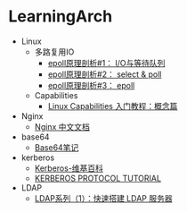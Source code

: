 # LearningArch

- Linux
  - 多路复用IO
    - [epoll原理剖析#1： I/O与等待队列](https://medium.com/@heshaobo2012/epoll%E5%8E%9F%E7%90%86%E5%89%96%E6%9E%90-1-i-o-d062d47fb07a)
    - [epoll原理剖析#2： select & poll](https://medium.com/@heshaobo2012/epoll%E5%8E%9F%E7%90%86%E5%89%96%E6%9E%90-3-select-poll-8d23b0a12906)
    - [epoll原理剖析#3： epoll](https://medium.com/@heshaobo2012/epoll%E5%8E%9F%E7%90%86%E5%89%96%E6%9E%90-3-epoll-bf9cdcf5e50)
  - Capabilities
    - [Linux Capabilities 入门教程：概念篇](https://fuckcloudnative.io/posts/linux-capabilities-why-they-exist-and-how-they-work/)
- Nginx
  - [Nginx 中文文档](https://www.docs4dev.com/docs/zh/nginx/current/reference)
- base64
  - [Base64笔记](http://www.ruanyifeng.com/blog/2008/06/base64.html)
- kerberos
  - [Kerberos-维基百科](https://zh.wikipedia.org/wiki/Kerberos)
  - [KERBEROS PROTOCOL TUTORIAL](https://www.kerberos.org/software/tutorial.html)
- LDAP
  - [LDAP系列（1）：快速搭建 LDAP 服务器](http://guleilab.com/2018/07/24/LDAP1/)
